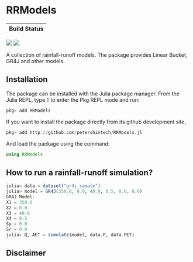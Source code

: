 # RRModels

| **Build Status**                                                                                |
|:----------------------------------------------------------------------------------------------- |
 [![][travis-img]][travis-url] [![][codecov-img]][codecov-url]

A collection of rainfall-runoff models. The package provides Linear Bucket, GR4J and other models.

## Installation

The package can be installed with the Julia package manager. From the Julia REPL, type `]` to enter the Pkg REPL mode and run:

````julia
pkg> add RRModels
````

If you want to install the package directly from its github development site,

````julia
pkg> add http://github.com/petershintech/RRModels.jl
````

And load the package using the command:

````julia
using RRModels
````

## How to run a rainfall-runoff simulation?
````julia
julia> data = dataset("gr4j_sample")
julia> model = GR4J(350.0, 0.0, 40.0, 0.5, 0.0, 0.0)
GR4J Model:
X1 = 350.0
X2 = 0.0
X3 = 40.0
X4 = 0.5
Sp = 0.0
Sr = 0.0
julia> Q, AET = simulate(model, data.P, data.PET)
````

## Disclaimer


[travis-img]: https://travis-ci.org/petershintech/RRModels.jl.svg?branch=master
[travis-url]: https://travis-ci.org/petershintech/RRModels.jl

[codecov-img]: https://codecov.io/gh/petershintech/RRModels.jl/branch/master/graph/badge.svg
[codecov-url]: https://codecov.io/gh/petershintech/RRModels.jl
